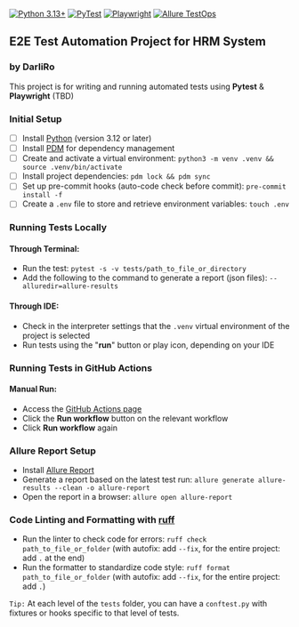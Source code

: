 [![Python 3.13+](https://img.shields.io/badge/Python-3.13+-black.svg)](https://www.python.org/)
[![PyTest](https://img.shields.io/badge/PyTest-blue?logo=pytest)](https://pytest.org/)
[![Playwright](https://img.shields.io/badge/Playwright-green?logo=playwright)](https://playwright.dev/)
[![Allure TestOps](https://img.shields.io/badge/Allure-blueviolet?logo=allure)](https://docs.qameta.io/allure-testops/)

## E2E Test Automation Project for HRM System
### by DarliRo
This project is for writing and running automated tests using **Pytest** & **Playwright** (TBD)

### Initial Setup
- [ ] Install [Python](https://www.python.org/downloads/) (version 3.12 or later)
- [ ] Install [PDM](https://pdm-project.org/latest/#recommended-installation-method) for dependency management
- [ ] Create and activate a virtual environment: `python3 -m venv .venv && source .venv/bin/activate`
- [ ] Install project dependencies: `pdm lock && pdm sync`
- [ ] Set up pre-commit hooks (auto-code check before commit): `pre-commit install -f`
- [ ] Create a `.env` file to store and retrieve environment variables: `touch .env`

### Running Tests Locally
#### Through Terminal:
- Run the test: `pytest -s -v tests/path_to_file_or_directory`
- Add the following to the command to generate a report (json files): `--alluredir=allure-results`

#### Through IDE:
- Check in the interpreter settings that the `.venv` virtual environment of the project is selected
- Run tests using the "**run**" button or play icon, depending on your IDE

### Running Tests in GitHub Actions
#### Manual Run:
- Access the [GitHub Actions page](https://github.com/darliro/QAAPractice/actions)
- Click the **Run workflow** button on the relevant workflow
- Click **Run workflow** again

### Allure Report Setup
- Install [Allure Report](https://docs.qameta.io/allure/#_installing_a_commandline)
- Generate a report based on the latest test run: `allure generate allure-results --clean -o allure-report`
- Open the report in a browser: `allure open allure-report`

### Code Linting and Formatting with [ruff](https://github.com/astral-sh/ruff)
- Run the linter to check code for errors: `ruff check path_to_file_or_folder` (with autofix: add `--fix`, for the entire project: add `.` at the end)
- Run the formatter to standardize code style: `ruff format path_to_file_or_folder` (with autofix: add `--fix`, for the entire project: add `.`)

`Tip:`
At each level of the `tests` folder, you can have a `conftest.py` with fixtures or hooks specific to that level of tests.
